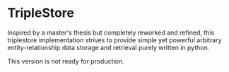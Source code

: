 # TripleStore
Inspired by a master's thesis but completely reworked and refined, this triplestore implementation strives to provide simple yet powerful arbitrary entity-relationship data storage and retrieval purely written in python.

This version is not ready for production.